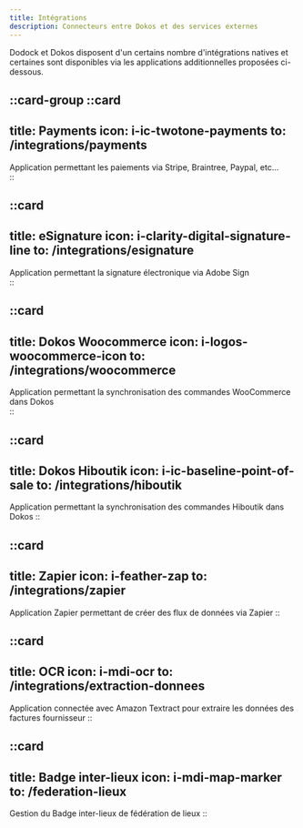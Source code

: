 ```yaml
---
title: Intégrations
description: Connecteurs entre Dokos et des services externes
---
```


Dodock et Dokos disposent d'un certains nombre d'intégrations natives et certaines sont disponibles via les applications additionnelles proposées ci-dessous.  

::card-group
  ::card
  ---
  title: Payments
  icon: i-ic-twotone-payments
  to: /integrations/payments
  ---
  Application permettant les paiements via Stripe, Braintree, Paypal, etc...  
  ::

  ::card
  ---
  title: eSignature
  icon: i-clarity-digital-signature-line
  to: /integrations/esignature
  ---
  Application permettant la signature électronique via Adobe Sign  
  ::

  ::card
  ---
  title: Dokos Woocommerce
  icon: i-logos-woocommerce-icon
  to: /integrations/woocommerce
  ---
  Application permettant la synchronisation des commandes WooCommerce dans Dokos  
  ::

  ::card
  ---
  title: Dokos Hiboutik
  icon: i-ic-baseline-point-of-sale
  to: /integrations/hiboutik
  ---
  Application permettant la synchronisation des commandes Hiboutik dans Dokos
  ::

  ::card
  ---
  title: Zapier
  icon: i-feather-zap
  to: /integrations/zapier
  ---
  Application Zapier permettant de créer des flux de données via Zapier
  ::

  ::card
  ---
  title: OCR
  icon: i-mdi-ocr
  to: /integrations/extraction-donnees
  ---
  Application connectée avec Amazon Textract pour extraire les données des factures fournisseur
  ::

  ::card
  ---
  title: Badge inter-lieux
  icon: i-mdi-map-marker
  to: /federation-lieux
  ---
  Gestion du Badge inter-lieux de fédération de lieux
  ::
